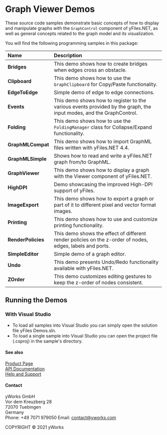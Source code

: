 
# Graph Viewer Demos
These source code samples demonstrate basic concepts of how to display and manipulate graphs with the `GraphControl` component of yFiles.NET, as well as general concepts related to the graph model and its visualization. 

You will find the following programming samples in this package: 


| Name | Description 
|:---|:---
|**Bridges** | This demo shows how to create bridges when edges cross an obstacle. 
|**Clipboard** | This demo shows how to use the `GraphClipboard` for Copy/Paste functionality. 
|**EdgeToEdge** | Simple demo of edge to edge connections. 
|**Events** | This demo shows how to register to the various events provided by the graph, the input modes, and the GraphControl. 
|**Folding** | This demo shows how to use the `FoldingManager` class for Collapse/Expand functionality. 
|**GraphMLCompat** | This demo shows how to import GraphML files written with yFiles.NET 4.4. 
|**GraphMLSimple** | Shows how to read and write a yFiles.NET graph from/to GraphML. 
|**GraphViewer** | This demo shows how to display a graph with the Viewer component of yFiles.NET. 
|**HighDPI** | Demo showcasing the improved High-DPI support of yFiles. 
|**ImageExport** | This demo shows how to export a graph or part of it to different pixel and vector format images. 
|**Printing** | This demo shows how to use and customize printing functionality. 
|**RenderPolicies** | This demo shows the effect of different render policies on the z-order of nodes, edges, labels and ports. 
|**SimpleEditor** | Simple demo of a graph editor. 
|**Undo** | This demo presents Undo/Redo functionality available with yFiles.NET. 
|**ZOrder** | This demo customizes editing gestures to keep the z-order of nodes consistent. 

## Running the Demos

### With Visual Studio

* To load all samples into Visual Studio you can simply open the solution file yFiles Demos.sln. 
* To load a single sample into Visual Studio you can open the project file (.csproj) in the sample's directory. 




#### See also
[Product Page](https://www.yworks.com/products/yfiles.net)  
[API Documentation](https://docs.yworks.com/yfiles.net/Index.html)    
[Help and Support](https://www.yworks.com/products/yfiles/support)


#### Contact
yWorks GmbH  
Vor dem Kreuzberg 28  
72070 Tuebingen  
Germany  
Phone: +49 7071 979050
Email: contact@yworks.com

COPYRIGHT &#x00A9; 2021 yWorks   



